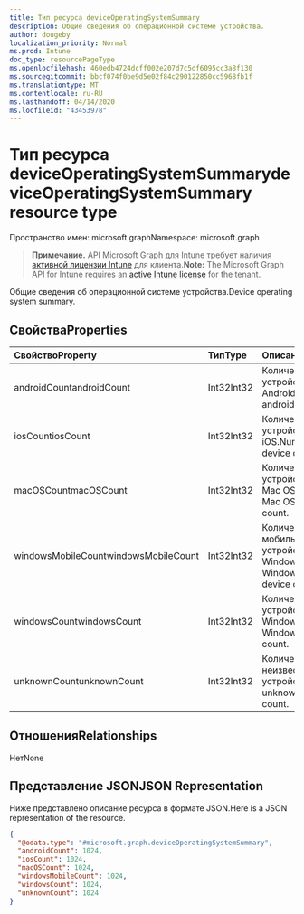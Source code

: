 ```yaml
---
title: Тип ресурса deviceOperatingSystemSummary
description: Общие сведения об операционной системе устройства.
author: dougeby
localization_priority: Normal
ms.prod: Intune
doc_type: resourcePageType
ms.openlocfilehash: 460edb4724dcff002e207d7c5df6095cc3a8f130
ms.sourcegitcommit: bbcf074f0be9d5e02f84c290122850cc5968fb1f
ms.translationtype: MT
ms.contentlocale: ru-RU
ms.lasthandoff: 04/14/2020
ms.locfileid: "43453978"
---
```

# <a name="deviceoperatingsystemsummary-resource-type"></a><span data-ttu-id="03be2-103">Тип ресурса deviceOperatingSystemSummary</span><span class="sxs-lookup"><span data-stu-id="03be2-103">deviceOperatingSystemSummary resource type</span></span>

<span data-ttu-id="03be2-104">Пространство имен: microsoft.graph</span><span class="sxs-lookup"><span data-stu-id="03be2-104">Namespace: microsoft.graph</span></span>

> <span data-ttu-id="03be2-105">**Примечание.** API Microsoft Graph для Intune требует наличия [активной лицензии Intune](https://go.microsoft.com/fwlink/?linkid=839381) для клиента.</span><span class="sxs-lookup"><span data-stu-id="03be2-105">**Note:** The Microsoft Graph API for Intune requires an [active Intune license](https://go.microsoft.com/fwlink/?linkid=839381) for the tenant.</span></span>

<span data-ttu-id="03be2-106">Общие сведения об операционной системе устройства.</span><span class="sxs-lookup"><span data-stu-id="03be2-106">Device operating system summary.</span></span>

## <a name="properties"></a><span data-ttu-id="03be2-107">Свойства</span><span class="sxs-lookup"><span data-stu-id="03be2-107">Properties</span></span>
|<span data-ttu-id="03be2-108">Свойство</span><span class="sxs-lookup"><span data-stu-id="03be2-108">Property</span></span>|<span data-ttu-id="03be2-109">Тип</span><span class="sxs-lookup"><span data-stu-id="03be2-109">Type</span></span>|<span data-ttu-id="03be2-110">Описание</span><span class="sxs-lookup"><span data-stu-id="03be2-110">Description</span></span>|
|:---|:---|:---|
|<span data-ttu-id="03be2-111">androidCount</span><span class="sxs-lookup"><span data-stu-id="03be2-111">androidCount</span></span>|<span data-ttu-id="03be2-112">Int32</span><span class="sxs-lookup"><span data-stu-id="03be2-112">Int32</span></span>|<span data-ttu-id="03be2-113">Количество устройств с Android.</span><span class="sxs-lookup"><span data-stu-id="03be2-113">Number of android device count.</span></span>|
|<span data-ttu-id="03be2-114">iosCount</span><span class="sxs-lookup"><span data-stu-id="03be2-114">iosCount</span></span>|<span data-ttu-id="03be2-115">Int32</span><span class="sxs-lookup"><span data-stu-id="03be2-115">Int32</span></span>|<span data-ttu-id="03be2-116">Количество устройств с iOS.</span><span class="sxs-lookup"><span data-stu-id="03be2-116">Number of iOS device count.</span></span>|
|<span data-ttu-id="03be2-117">macOSCount</span><span class="sxs-lookup"><span data-stu-id="03be2-117">macOSCount</span></span>|<span data-ttu-id="03be2-118">Int32</span><span class="sxs-lookup"><span data-stu-id="03be2-118">Int32</span></span>|<span data-ttu-id="03be2-119">Количество устройств с Mac OS X.</span><span class="sxs-lookup"><span data-stu-id="03be2-119">Number of Mac OS X device count.</span></span>|
|<span data-ttu-id="03be2-120">windowsMobileCount</span><span class="sxs-lookup"><span data-stu-id="03be2-120">windowsMobileCount</span></span>|<span data-ttu-id="03be2-121">Int32</span><span class="sxs-lookup"><span data-stu-id="03be2-121">Int32</span></span>|<span data-ttu-id="03be2-122">Количество мобильных устройств с Windows.</span><span class="sxs-lookup"><span data-stu-id="03be2-122">Number of Windows mobile device count.</span></span>|
|<span data-ttu-id="03be2-123">windowsCount</span><span class="sxs-lookup"><span data-stu-id="03be2-123">windowsCount</span></span>|<span data-ttu-id="03be2-124">Int32</span><span class="sxs-lookup"><span data-stu-id="03be2-124">Int32</span></span>|<span data-ttu-id="03be2-125">Количество устройств с Windows.</span><span class="sxs-lookup"><span data-stu-id="03be2-125">Number of Windows device count.</span></span>|
|<span data-ttu-id="03be2-126">unknownCount</span><span class="sxs-lookup"><span data-stu-id="03be2-126">unknownCount</span></span>|<span data-ttu-id="03be2-127">Int32</span><span class="sxs-lookup"><span data-stu-id="03be2-127">Int32</span></span>|<span data-ttu-id="03be2-128">Количество неизвестных устройств.</span><span class="sxs-lookup"><span data-stu-id="03be2-128">Number of unknown device count.</span></span>|

## <a name="relationships"></a><span data-ttu-id="03be2-129">Отношения</span><span class="sxs-lookup"><span data-stu-id="03be2-129">Relationships</span></span>
<span data-ttu-id="03be2-130">Нет</span><span class="sxs-lookup"><span data-stu-id="03be2-130">None</span></span>

## <a name="json-representation"></a><span data-ttu-id="03be2-131">Представление JSON</span><span class="sxs-lookup"><span data-stu-id="03be2-131">JSON Representation</span></span>
<span data-ttu-id="03be2-132">Ниже представлено описание ресурса в формате JSON.</span><span class="sxs-lookup"><span data-stu-id="03be2-132">Here is a JSON representation of the resource.</span></span>
<!-- {
  "blockType": "resource",
  "@odata.type": "microsoft.graph.deviceOperatingSystemSummary"
}
-->
``` json
{
  "@odata.type": "#microsoft.graph.deviceOperatingSystemSummary",
  "androidCount": 1024,
  "iosCount": 1024,
  "macOSCount": 1024,
  "windowsMobileCount": 1024,
  "windowsCount": 1024,
  "unknownCount": 1024
}
```







